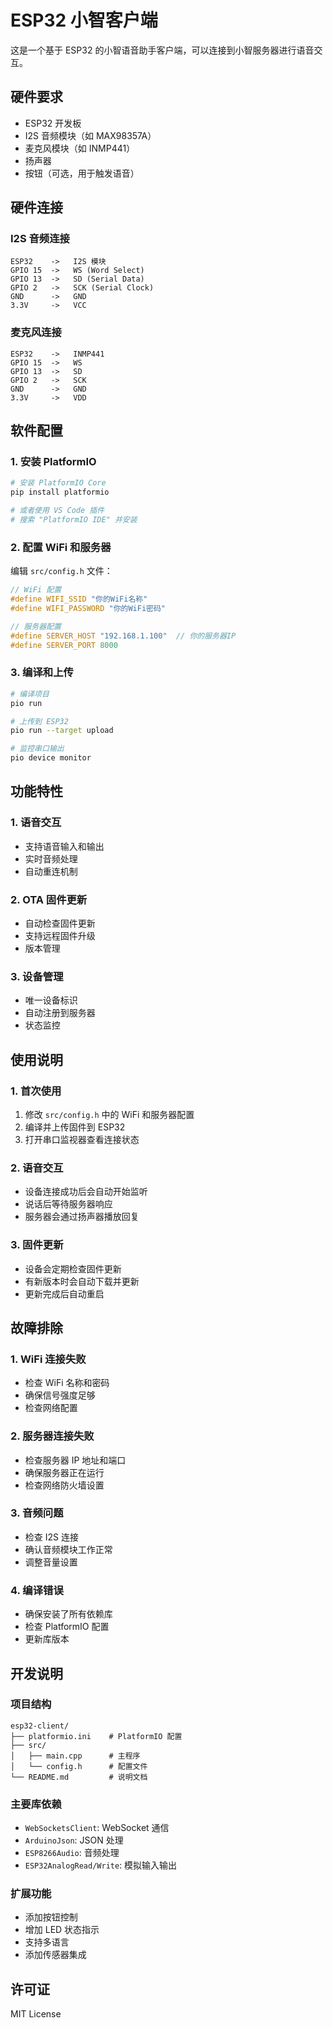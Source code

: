 # ESP32 小智客户端

这是一个基于 ESP32 的小智语音助手客户端，可以连接到小智服务器进行语音交互。

## 硬件要求

- ESP32 开发板
- I2S 音频模块（如 MAX98357A）
- 麦克风模块（如 INMP441）
- 扬声器
- 按钮（可选，用于触发语音）

## 硬件连接

### I2S 音频连接
```
ESP32    ->   I2S 模块
GPIO 15  ->   WS (Word Select)
GPIO 13  ->   SD (Serial Data)  
GPIO 2   ->   SCK (Serial Clock)
GND      ->   GND
3.3V     ->   VCC
```

### 麦克风连接
```
ESP32    ->   INMP441
GPIO 15  ->   WS
GPIO 13  ->   SD
GPIO 2   ->   SCK
GND      ->   GND
3.3V     ->   VDD
```

## 软件配置

### 1. 安装 PlatformIO

```bash
# 安装 PlatformIO Core
pip install platformio

# 或者使用 VS Code 插件
# 搜索 "PlatformIO IDE" 并安装
```

### 2. 配置 WiFi 和服务器

编辑 `src/config.h` 文件：

```cpp
// WiFi 配置
#define WIFI_SSID "你的WiFi名称"
#define WIFI_PASSWORD "你的WiFi密码"

// 服务器配置
#define SERVER_HOST "192.168.1.100"  // 你的服务器IP
#define SERVER_PORT 8000
```

### 3. 编译和上传

```bash
# 编译项目
pio run

# 上传到 ESP32
pio run --target upload

# 监控串口输出
pio device monitor
```

## 功能特性

### 1. 语音交互
- 支持语音输入和输出
- 实时音频处理
- 自动重连机制

### 2. OTA 固件更新
- 自动检查固件更新
- 支持远程固件升级
- 版本管理

### 3. 设备管理
- 唯一设备标识
- 自动注册到服务器
- 状态监控

## 使用说明

### 1. 首次使用
1. 修改 `src/config.h` 中的 WiFi 和服务器配置
2. 编译并上传固件到 ESP32
3. 打开串口监视器查看连接状态

### 2. 语音交互
- 设备连接成功后会自动开始监听
- 说话后等待服务器响应
- 服务器会通过扬声器播放回复

### 3. 固件更新
- 设备会定期检查固件更新
- 有新版本时会自动下载并更新
- 更新完成后自动重启

## 故障排除

### 1. WiFi 连接失败
- 检查 WiFi 名称和密码
- 确保信号强度足够
- 检查网络配置

### 2. 服务器连接失败
- 检查服务器 IP 地址和端口
- 确保服务器正在运行
- 检查网络防火墙设置

### 3. 音频问题
- 检查 I2S 连接
- 确认音频模块工作正常
- 调整音量设置

### 4. 编译错误
- 确保安装了所有依赖库
- 检查 PlatformIO 配置
- 更新库版本

## 开发说明

### 项目结构
```
esp32-client/
├── platformio.ini    # PlatformIO 配置
├── src/
│   ├── main.cpp      # 主程序
│   └── config.h      # 配置文件
└── README.md         # 说明文档
```

### 主要库依赖
- `WebSocketsClient`: WebSocket 通信
- `ArduinoJson`: JSON 处理
- `ESP8266Audio`: 音频处理
- `ESP32AnalogRead/Write`: 模拟输入输出

### 扩展功能
- 添加按钮控制
- 增加 LED 状态指示
- 支持多语言
- 添加传感器集成

## 许可证

MIT License 